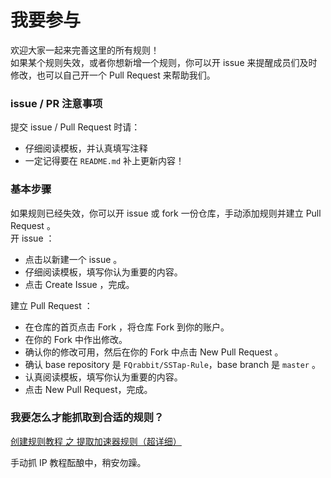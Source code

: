 # 我要参与

欢迎大家一起来完善这里的所有规则！  
如果某个规则失效，或者你想新增一个规则，你可以开 issue 来提醒成员们及时修改，也可以自己开一个 Pull Request 来帮助我们。

### issue / PR 注意事项
提交 issue / Pull Request 时请：
- 仔细阅读模板，并认真填写注释
- 一定记得要在 `README.md` 补上更新内容！

### 基本步骤

如果规则已经失效，你可以开 issue 或 fork 一份仓库，手动添加规则并建立 Pull Request 。  
开 issue ：
- 点击以新建一个 issue 。 
- 仔细阅读模板，填写你认为重要的内容。
- 点击 Create Issue ，完成。  

建立 Pull Request ：
- 在仓库的首页点击 Fork ，将仓库 Fork 到你的账户。
- 在你的 Fork 中作出修改。
- 确认你的修改可用，然后在你的 Fork 中点击 New Pull Request 。
- 确认 base repository 是 `FQrabbit/SSTap-Rule`，base branch 是 `master` 。
- 认真阅读模板，填写你认为重要的内容。 
- 点击 New Pull Request，完成。

### 我要怎么才能抓取到合适的规则？

[创建规则教程 之 提取加速器规则（超详细）](https://github.com/FQrabbit/SSTap-Rule/wiki/%E5%88%9B%E5%BB%BA%E8%A7%84%E5%88%99%E6%95%99%E7%A8%8B-%E4%B9%8B-%E6%8F%90%E5%8F%96%E5%8A%A0%E9%80%9F%E5%99%A8%E8%A7%84%E5%88%99%EF%BC%88%E8%B6%85%E8%AF%A6%E7%BB%86%EF%BC%89)

手动抓 IP 教程酝酿中，稍安勿躁。
